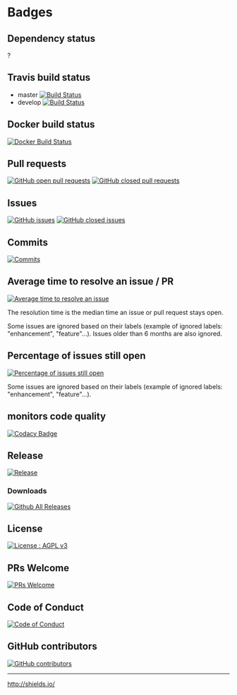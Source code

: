 # Badges


## Dependency status
?

## Travis build status

* master  [![Build Status](https://api.travis-ci.org/Asqatasun/Contrast-Finder.svg?branch=master)](https://travis-ci.org/Asqatasun/Contrast-Finder/branches)
* develop [![Build Status](https://api.travis-ci.org/Asqatasun/Contrast-Finder.svg?branch=develop)](https://travis-ci.org/Asqatasun/Contrast-Finder/branches)

## Docker build status
[![Docker Build Status](https://img.shields.io/docker/build/asqatasun/contrast-finder.svg?style=flat-square)](https://hub.docker.com/r/asqatasun/contrast-finder/)

## Pull requests
[![GitHub open   pull requests](https://img.shields.io/github/issues-pr/asqatasun/contrast-finder.svg?style=flat-square)](https://github.com/Asqatasun/Contrast-Finder/pulls?q=is%3Aopen+is%3Apr)
[![GitHub closed pull requests](https://img.shields.io/github/issues-pr-closed/asqatasun/contrast-finder.svg?style=flat-square)](https://github.com/Asqatasun/Contrast-Finder/pulls?q=is%3Apr+is%3Aclosed)

## Issues
[![GitHub issues](https://img.shields.io/github/issues/asqatasun/contrast-finder.svg?style=flat-square)](https://github.com/Asqatasun/Contrast-Finder/issues)
[![GitHub closed issues](https://img.shields.io/github/issues-closed/asqatasun/contrast-finder.svg?style=flat-square)](https://github.com/Asqatasun/Contrast-Finder/issues?q=is%3Aissue+is%3Aclosed)

## Commits
[![Commits](https://img.shields.io/github/commit-activity/y/asqatasun/contrast-finder.svg)](https://github.com/Asqatasun/Contrast-Finder/commits/develop)

## Average time to resolve an issue / PR
[![Average time to resolve an issue](http://isitmaintained.com/badge/resolution/asqatasun/contrast-finder.svg)](http://isitmaintained.com/project/asqatasun/contrast-finder "Average time to resolve an issue")

The resolution time is the median time an issue or pull request stays open.

Some issues are ignored based on their labels (example of ignored labels: "enhancement", "feature"…).
Issues older than 6 months are also ignored.


## Percentage of issues still open
[![Percentage of issues still open](http://isitmaintained.com/badge/open/asqatasun/contrast-finder.svg)](http://isitmaintained.com/project/asqatasun/contrast-finder "Percentage of issues still open")

Some issues are ignored based on their labels (example of ignored labels: "enhancement", "feature"…).

## monitors code quality
[![Codacy Badge](https://api.codacy.com/project/badge/Grade/c3374c9913d24a9c91e91552f1796672)](https://www.codacy.com/app/Asqatasun/Contrast-Finder)

## Release
[![Release](https://img.shields.io/github/release/asqatasun/contrast-finder.svg)](https://github.com/Asqatasun/Contrast-Finder/releases/latest)

### Downloads
[![Github All Releases](https://img.shields.io/github/downloads/asqatasun/contrast-finder/total.svg?style=flat-square)](https://github.com/Asqatasun/Contrast-Finder/releases/)

## License
[![License : AGPL v3](https://img.shields.io/badge/license-AGPL3-blue.svg)](https://github.com/Asqatasun/Contrast-Finder/blob/master/LICENSE)

## PRs Welcome
[![PRs Welcome](https://img.shields.io/badge/PRs-welcome-brightgreen.svg?style=flat-square)](https://github.com/Asqatasun/Contrast-Finder/blob/develop/CONTRIBUTING.md)

## Code of Conduct
[![Code of Conduct](https://img.shields.io/badge/code%20of-conduct-ff69b4.svg?style=flat-square)](https://github.com/Asqatasun/Contrast-Finder/blob/develop/CODE_OF_CONDUCT.md)

## GitHub contributors
[![GitHub contributors](https://img.shields.io/github/contributors/asqatasun/contrast-finder.svg)](https://github.com/Asqatasun/Contrast-Finder/graphs/contributors)

---
http://shields.io/
